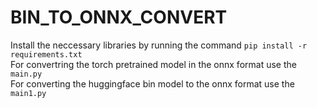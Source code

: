 # BIN_TO_ONNX_CONVERT <br>
Install the neccessary libraries by running the command `pip install -r requirements.txt` <br>
For convertring the torch pretrained model in the onnx format use the `main.py ` <br>
For converting the huggingface bin model to the onnx format use the `main1.py `
